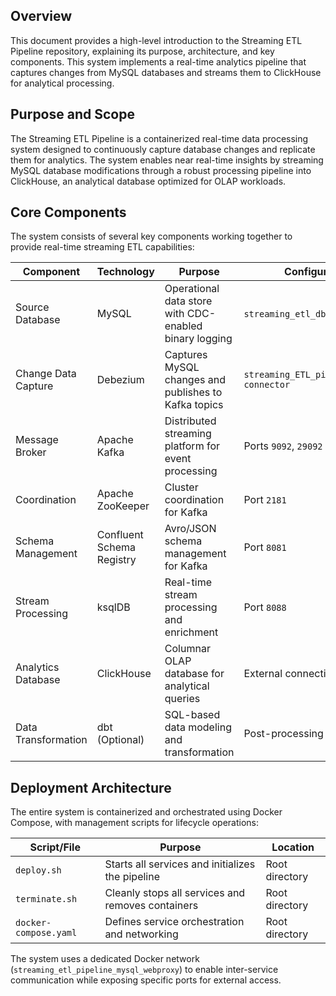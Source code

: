 ## Overview

This document provides a high-level introduction to the Streaming ETL Pipeline repository, explaining its purpose, architecture, and key components. This system implements a real-time analytics pipeline that captures changes from MySQL databases and streams them to ClickHouse for analytical processing.

## Purpose and Scope

The Streaming ETL Pipeline is a containerized real-time data processing system designed to continuously capture database changes and replicate them for analytics. The system enables near real-time insights by streaming MySQL database modifications through a robust processing pipeline into ClickHouse, an analytical database optimized for OLAP workloads.

## Core Components

The system consists of several key components working together to provide real-time streaming ETL capabilities:

| Component             | Technology                 | Purpose                                                | Configuration                             |
|-----------------------|----------------------------|--------------------------------------------------------|-------------------------------------------|
| Source Database       | MySQL                      | Operational data store with CDC-enabled binary logging | `streaming_etl_db` database                |
| Change Data Capture   | Debezium                   | Captures MySQL changes and publishes to Kafka topics   | `streaming_ETL_pipeline_MySQL-connector`  |
| Message Broker        | Apache Kafka               | Distributed streaming platform for event processing    | Ports `9092`, `29092`                      |
| Coordination          | Apache ZooKeeper           | Cluster coordination for Kafka                         | Port `2181`                                |
| Schema Management     | Confluent Schema Registry  | Avro/JSON schema management for Kafka                  | Port `8081`                                |
| Stream Processing     | ksqlDB                     | Real-time stream processing and enrichment             | Port `8088`                                |
| Analytics Database    | ClickHouse                 | Columnar OLAP database for analytical queries          | External connection                        |
| Data Transformation   | dbt (Optional)             | SQL-based data modeling and transformation             | Post-processing layer                      |

## Deployment Architecture

The entire system is containerized and orchestrated using Docker Compose, with management scripts for lifecycle operations:

| Script/File           | Purpose                                             | Location        |
|-----------------------|-----------------------------------------------------|-----------------|
| `deploy.sh`           | Starts all services and initializes the pipeline    | Root directory  |
| `terminate.sh`        | Cleanly stops all services and removes containers   | Root directory  |
| `docker-compose.yaml` | Defines service orchestration and networking        | Root directory  |

The system uses a dedicated Docker network (`streaming_etl_pipeline_mysql_webproxy`) to enable inter-service communication while exposing specific ports for external access.